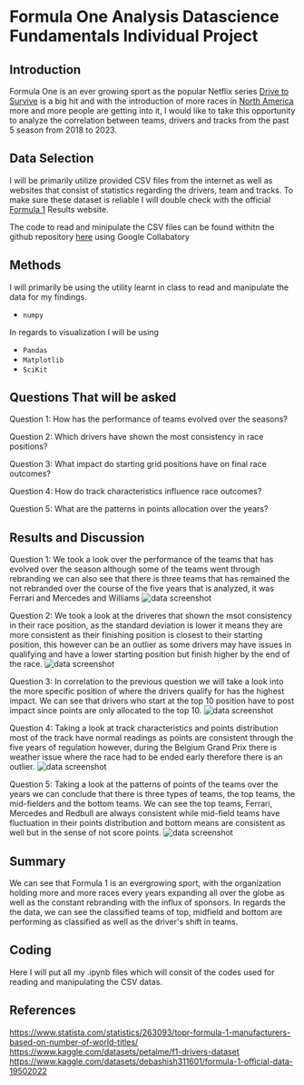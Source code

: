 # Formula One Analysis Datascience Fundamentals Individual Project
## Introduction
Formula One is an ever growing sport as the popular Netflix series [Drive to Survive](https://www.netflix.com/title/80204890) is a big hit and with the introduction of more races in [North America](https://www.redbull.com/us-en/f1-races-hosted-us-tracks) more and more people are getting into it, I would like to take this opportunity to analyze the correlation between teams, drivers and tracks from the past 5 season from 2018 to 2023. 
## Data Selection
I will be primarily utilize provided CSV files from the internet as well as websites that consist of statistics regarding the drivers, team and tracks. To make sure these dataset is reliable I will double check with the official [Formula 1](https://www.formula1.com/en/results.html/2024/races.html) Results website. 

The code to read and minipulate the CSV files can be found withitn the github repository [here]() using Google Collabatory

## Methods
I will primarily be using the utility learnt in class to read and manipulate the data for my findings.
* `numpy`
  
In regards to visualization I will be using
* `Pandas`
* `Matplotlib`
* `SciKit`
## Questions That will be asked
Question 1: How has the performance of teams evolved over the seasons? 

Question 2: Which drivers have shown the most consistency in race positions?

Question 3: What impact do starting grid positions have on final race outcomes?

Question 4: How do track characteristics influence race outcomes?

Question 5: What are the patterns in points allocation over the years?

## Results and Discussion
Question 1: We took a look over the performance of the teams that has evolved over the season although some of the teams went through rebranding we can also see that there is three teams that has remained the not rebranded over the course of the five years that is analyzed, it was Ferrari and Mercedes and Williams
![data screenshot](./graphs/question1.png)

Question 2: We took a look at the driveres that shown the msot consistency in their race position, as the standard deviation is lower it means they are more consistent as their finishing position is closest to their starting position, this however can be an outlier as some drivers may have issues in qualifying and have a lower starting position but finish higher by the end of the race.
![data screenshot](./graphs/question2.png)

Question 3: In correlation to the previous question we will take a look into the more specific position of where the drivers qualify for has the highest impact. We can see that drivers who start at the top 10 position have to post impact since points are only allocated to the top 10.
![data screenshot](./graphs/question3.png)

Question 4: Taking a look at track characteristics and points distribution most of the track have normal readings as points are consistent through the five years of regulation however, during the Belgium Grand Prix there is weather issue where the race had to be ended early therefore there is an outlier. 
![data screenshot](./graphs/question4.png)

Question 5: Taking a look at the patterns of points of the teams over the years we can conclude that there is three types of teams, the top teams, the mid-fielders and the bottom teams. We can see the top teams, Ferrari, Mercedes and Redbull are always consistent while mid-field teams have fluctuation in their points distribution and bottom means are consistent as well but in the sense of not score points.
![data screenshot](./graphs/question5.png)
## Summary
We can see that Formula 1 is an evergrowing sport, with the organization holding more and more races every years expanding all over the globe as well as the constant rebranding with the influx of sponsors. In regards the the data, we can see the classified teams of top, midfield and bottom are performing as classified as well as the driver's shift in teams.
## Coding
Here I will put all my .ipynb files which will consit of the codes used for reading and manipulating the CSV datas.
## References
https://www.statista.com/statistics/263093/topr-formula-1-manufacturers-based-on-number-of-world-titles/
https://www.kaggle.com/datasets/petalme/f1-drivers-dataset
https://www.kaggle.com/datasets/debashish311601/formula-1-official-data-19502022 

